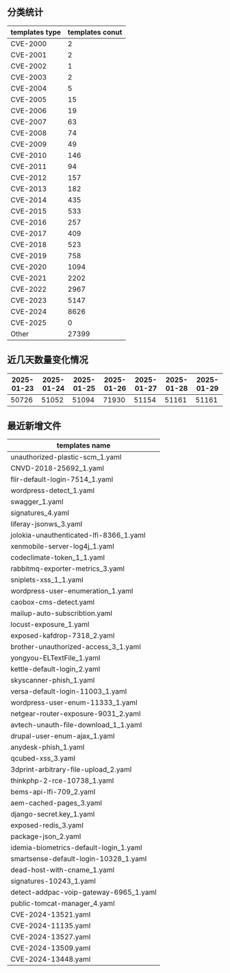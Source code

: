 ## 分类统计
| templates type | templates conut | 
| --- | --- |
| CVE-2000 | 2 |
| CVE-2001 | 2 |
| CVE-2002 | 1 |
| CVE-2003 | 2 |
| CVE-2004 | 5 |
| CVE-2005 | 15 |
| CVE-2006 | 19 |
| CVE-2007 | 63 |
| CVE-2008 | 74 |
| CVE-2009 | 49 |
| CVE-2010 | 146 |
| CVE-2011 | 94 |
| CVE-2012 | 157 |
| CVE-2013 | 182 |
| CVE-2014 | 435 |
| CVE-2015 | 533 |
| CVE-2016 | 257 |
| CVE-2017 | 409 |
| CVE-2018 | 523 |
| CVE-2019 | 758 |
| CVE-2020 | 1094 |
| CVE-2021 | 2202 |
| CVE-2022 | 2967 |
| CVE-2023 | 5147 |
| CVE-2024 | 8626 |
| CVE-2025 | 0 |
| Other | 27399 |
## 近几天数量变化情况
|2025-01-23 | 2025-01-24 | 2025-01-25 | 2025-01-26 | 2025-01-27 | 2025-01-28 | 2025-01-29|
|--- | ------ | ------ | ------ | ------ | ------ | ---|
|50726 | 51052 | 51094 | 71930 | 51154 | 51161 | 51161|
## 最近新增文件
| templates name | 
| --- |
| unauthorized-plastic-scm_1.yaml |
| CNVD-2018-25692_1.yaml |
| flir-default-login-7514_1.yaml |
| wordpress-detect_1.yaml |
| swagger_1.yaml |
| signatures_4.yaml |
| liferay-jsonws_3.yaml |
| jolokia-unauthenticated-lfi-8366_1.yaml |
| xenmobile-server-log4j_1.yaml |
| codeclimate-token_1_1.yaml |
| rabbitmq-exporter-metrics_3.yaml |
| sniplets-xss_1_1.yaml |
| wordpress-user-enumeration_1.yaml |
| caobox-cms-detect.yaml |
| mailup-auto-subscribtion.yaml |
| locust-exposure_1.yaml |
| exposed-kafdrop-7318_2.yaml |
| brother-unauthorized-access_3_1.yaml |
| yongyou-ELTextFile_1.yaml |
| kettle-default-login_2.yaml |
| skyscanner-phish_1.yaml |
| versa-default-login-11003_1.yaml |
| wordpress-user-enum-11333_1.yaml |
| netgear-router-exposure-9031_2.yaml |
| avtech-unauth-file-download_1_1.yaml |
| drupal-user-enum-ajax_1.yaml |
| anydesk-phish_1.yaml |
| qcubed-xss_3.yaml |
| 3dprint-arbitrary-file-upload_2.yaml |
| thinkphp-2-rce-10738_1.yaml |
| bems-api-lfi-709_2.yaml |
| aem-cached-pages_3.yaml |
| django-secret.key_1.yaml |
| exposed-redis_3.yaml |
| package-json_2.yaml |
| idemia-biometrics-default-login_1.yaml |
| smartsense-default-login-10328_1.yaml |
| dead-host-with-cname_1.yaml |
| signatures-10243_1.yaml |
| detect-addpac-voip-gateway-6965_1.yaml |
| public-tomcat-manager_4.yaml |
| CVE-2024-13521.yaml |
| CVE-2024-11135.yaml |
| CVE-2024-13527.yaml |
| CVE-2024-13509.yaml |
| CVE-2024-13448.yaml |
